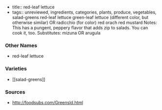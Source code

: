 - title:: red-leaf lettuce
- tags:: unreviewed, ingredients, categories, plants, produce, vegetables, salad-greens
red-leaf lettuce green-leaf lettuce (different color, but otherwise similar) OR radicchio (for color) red orach red mustard Notes: This has a pungent, peppery flavor that adds zip to salads. You can cook it, too. Substitutes: mizuna OR arugula

### Other Names

* red-leaf lettuce

### Varieties

* [[salad-greens]]

### Sources
* http://foodsubs.com/Greensld.html
